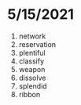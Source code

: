 # 5/15/2021

1. network
2. reservation
3. plentiful
4. classify
5. weapon
6. dissolve
7. splendid
8. ribbon

